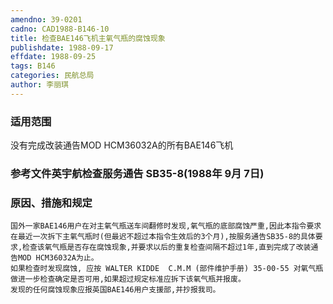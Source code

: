 ```yaml
---
amendno: 39-0201
cadno: CAD1988-B146-10
title: 检查BAE146飞机主氧气瓶的腐蚀现象
publishdate: 1988-09-17
effdate: 1988-09-25
tags: B146
categories: 民航总局
author: 李丽琪
---
```


### 适用范围 
没有完成改装通告MOD HCM36032A的所有BAE146飞机

<!--more-->
### 参考文件英宇航检查服务通告 SB35-8(1988年 9月 7日) 

### 原因、措施和规定 
    国外一家BAE146用户在对主氧气瓶送车间翻修时发现,氧气瓶的底部腐蚀严重,因此本指令要求在最近一次拆下主氧气瓶时(但最迟不超过本指令生效后的3个月),按服务通告SB35-8的具体要求,检查该氧气瓶是否存在腐蚀现象,并要求以后的重复检查间隔不超过1年,直到完成了改装通告MOD HCM36032A为止。 
    如果检查时发现腐蚀, 应按 WALTER KIDDE  C.M.M (部件维护手册) 35-00-55 对氧气瓶做进一步检查确定是否可用,如果超过规定标准应拆下该氧气瓶并报废。 
    发现的任何腐蚀现象应报英国BAE146用户支援部,并抄报我司。
